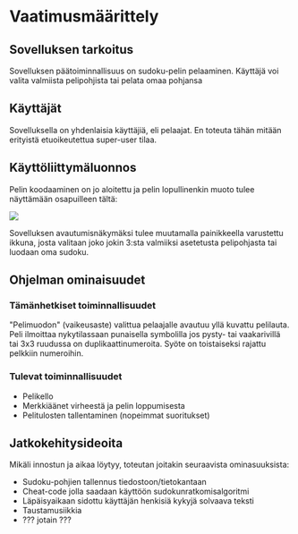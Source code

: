 # Vaatimusmäärittely

## Sovelluksen tarkoitus
Sovelluksen päätoiminnallisuus on sudoku-pelin pelaaminen. Käyttäjä voi valita valmiista pelipohjista tai pelata omaa pohjansa

## Käyttäjät
Sovelluksella on yhdenlaisia käyttäjiä, eli pelaajat. En toteuta tähän mitään erityistä etuoikeutettua super-user tilaa.

## Käyttöliittymäluonnos
Pelin koodaaminen on jo aloitettu ja pelin lopullinenkin muoto tulee näyttämään osapuilleen tältä:

<img src="https://github.com/VirtualAkseli/ot-harjoitustyo/dokumentointi/demo1.png" />

Sovelluksen avautumisnäkymäksi tulee muutamalla painikkeella varustettu ikkuna, josta valitaan joko jokin 3:sta valmiiksi asetetusta pelipohjasta tai luodaan oma sudoku.


## Ohjelman ominaisuudet

### Tämänhetkiset toiminnallisuudet
"Pelimuodon" (vaikeusaste) valittua pelaajalle avautuu yllä kuvattu pelilauta. Peli ilmoittaa nykytilassaan punaisella symbolilla jos pysty- tai vaakarivillä tai 3x3 ruudussa on duplikaattinumeroita. Syöte on toistaiseksi rajattu pelkkiin numeroihin.

### Tulevat toiminnallisuudet
- Pelikello
- Merkkiäänet virheestä ja pelin loppumisesta
- Pelitulosten tallentaminen (nopeimmat suoritukset)

## Jatkokehitysideoita

Mikäli innostun ja aikaa löytyy, toteutan joitakin seuraavista ominasuuksista:
- Sudoku-pohjien tallennus tiedostoon/tietokantaan
- Cheat-code jolla saadaan käyttöön sudokunratkomisalgoritmi
- Läpäisyaikaan sidottu käyttäjän henkisiä kykyjä solvaava teksti 
- Taustamusiikkia
- ??? jotain ???
